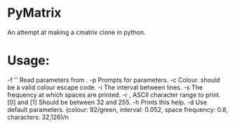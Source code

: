 # PyMatrix

An attempt at making a cmatrix clone in python.

# Usage:
-f '<filepath>' Read parameters from <filepath>.
-p			  	Prompts for parameters.
-c <int>		Colour. <int> should be a valid colour escape code.
-i <float>	  	The interval between lines.
-s <float>	  	The frequency at which spaces are printed.
-r <int>,<int>	ASCII character range to print. [0] and [1] Should be between 32 and 255.
-h			  	Prints this help.
-d				Use default parameters. (colour: 92/green, interval: 0.052, space frequency: 0.8, characters: 32,126)/n 